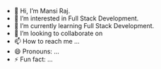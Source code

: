 - 👋 Hi, I’m Mansi Raj.
- 👀 I’m interested in Full Stack Development.
- 🌱 I’m currently learning Full Stack Development.
- 💞️ I’m looking to collaborate on 
- 📫 How to reach me ...
- 😄 Pronouns: ...
- ⚡ Fun fact: ...

<!---
Mansi-creates/Mansi-creates is a ✨ special ✨ repository because its `README.md` (this file) appears on your GitHub profile.
You can click the Preview link to take a look at your changes.
--->
